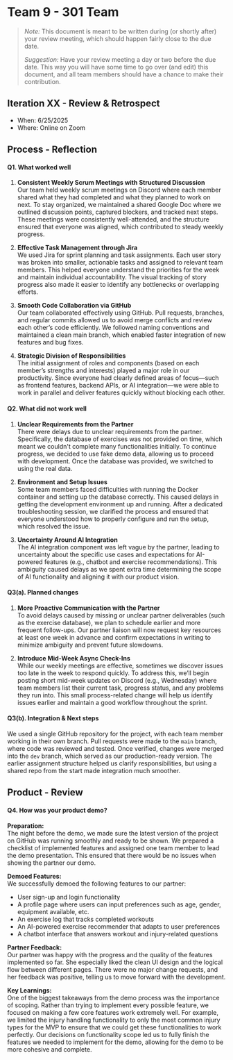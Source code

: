 # Team 9 - 301 Team

 > _Note:_ This document is meant to be written during (or shortly after) your review meeting, which should happen fairly close to the due date.      
 >      
 > _Suggestion:_ Have your review meeting a day or two before the due date. This way you will have some time to go over (and edit) this document, and all team members should have a chance to make their contribution.


## Iteration XX - Review & Retrospect

 * When: 6/25/2025
 * Where: Online on Zoom 

## Process - Reflection


#### Q1. What worked well

1. **Consistent Weekly Scrum Meetings with Structured Discussion**  
   Our team held weekly scrum meetings on Discord where each member shared what they had completed and what they planned to work on next. To stay organized, we maintained a shared Google Doc where we outlined discussion points, captured blockers, and tracked next steps. These meetings were consistently well-attended, and the structure ensured that everyone was aligned, which contributed to steady weekly progress.

2. **Effective Task Management through Jira**  
   We used Jira for sprint planning and task assignments. Each user story was broken into smaller, actionable tasks and assigned to relevant team members. This helped everyone understand the priorities for the week and maintain individual accountability. The visual tracking of story progress also made it easier to identify any bottlenecks or overlapping efforts.

3. **Smooth Code Collaboration via GitHub**  
   Our team collaborated effectively using GitHub. Pull requests, branches, and regular commits allowed us to avoid merge conflicts and review each other’s code efficiently. We followed naming conventions and maintained a clean main branch, which enabled faster integration of new features and bug fixes.

4. **Strategic Division of Responsibilities**  
   The initial assignment of roles and components (based on each member’s strengths and interests) played a major role in our productivity. Since everyone had clearly defined areas of focus—such as frontend features, backend APIs, or AI integration—we were able to work in parallel and deliver features quickly without blocking each other.

#### Q2. What did not work well

1. **Unclear Requirements from the Partner**  
   There were delays due to unclear requirements from the partner. Specifically, the database of exercises was not provided on time, which meant we couldn't complete many functionalities initially. To continue progress, we decided to use fake demo data, allowing us to proceed with development. Once the database was provided, we switched to using the real data.

2. **Environment and Setup Issues**  
   Some team members faced difficulties with running the Docker container and setting up the database correctly. This caused delays in getting the development environment up and running. After a dedicated troubleshooting session, we clarified the process and ensured that everyone understood how to properly configure and run the setup, which resolved the issue.

3. **Uncertainty Around AI Integration**  
   The AI integration component was left vague by the partner, leading to uncertainty about the specific use cases and expectations for AI-powered features (e.g., chatbot and exercise recommendations). This ambiguity caused delays as we spent extra time determining the scope of AI functionality and aligning it with our product vision.

#### Q3(a). Planned changes

1. **More Proactive Communication with the Partner**  
   To avoid delays caused by missing or unclear partner deliverables (such as the exercise database), we plan to schedule earlier and more frequent follow-ups. Our partner liaison will now request key resources at least one week in advance and confirm expectations in writing to minimize ambiguity and prevent future slowdowns.

2. **Introduce Mid-Week Async Check-Ins**  
   While our weekly meetings are effective, sometimes we discover issues too late in the week to respond quickly. To address this, we’ll begin posting short mid-week updates on Discord (e.g., Wednesday) where team members list their current task, progress status, and any problems they run into. This small process-related change will help us identify issues earlier and maintain a good workflow throughout the sprint.

#### Q3(b). Integration & Next steps

We used a single GitHub repository for the project, with each team member working in their own branch. Pull requests were made to the `main` branch, where code was reviewed and tested. Once verified, changes were merged into the `dev` branch, which served as our production-ready version. The earlier assignment structure helped us clarify responsibilities, but using a shared repo from the start made integration much smoother.

## Product - Review

#### Q4. How was your product demo?
 
 **Preparation:**  
The night before the demo, we made sure the latest version of the project on GitHub was running smoothly and ready to be shown. We prepared a checklist of implemented features and assigned one team member to lead the demo presentation. This ensured that there would be no issues when showing the partner our demo.

**Demoed Features:**  
We successfully demoed the following features to our partner:
- User sign-up and login functionality
- A profile page where users can input preferences such as age, gender, equipment available, etc. 
- An exercise log that tracks completed workouts
- An AI-powered exercise recommender that adapts to user preferences
- A chatbot interface that answers workout and injury-related questions

**Partner Feedback:**  
Our partner was happy with the progress and the quality of the features implemented so far. She especially liked the clean UI design and the logical flow between different pages. There were no major change requests, and her feedback was positive, telling us to move forward with the development. 

**Key Learnings:**  
One of the biggest takeaways from the demo process was the importance of scoping. Rather than trying to implement every possible feature, we focused on making a few core features work extremely well. For example, we limited the injury handling functionality to only the most common injury types for the MVP to ensure that we could get these functionalities to work perfectly. Our decisions on functionality scope led us to fully finish the features we needed to implement for the demo, allowing for the demo to be more cohesive and complete. 
